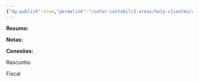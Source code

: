 ```yaml
---
{"dg-publish":true,"permalink":"/setor-contabil/2-areas/help-clientes/alcantara-servicos-64/","dgPassFrontmatter":true,"created":"2025-06-23T16:11:20.299-03:00","updated":"2025-06-23T16:12:23.718-03:00"}
---
```


**Resumo:**



**Notas:**




**Conexões:**



Rascunho

Fiscal 